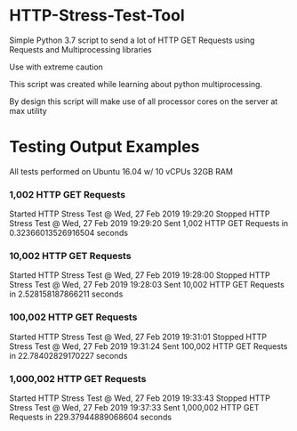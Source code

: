# HTTP-Stress-Test-Tool
Simple Python 3.7 script to send a lot of HTTP GET Requests using Requests and Multiprocessing libraries 

Use with extreme caution

This script was created while learning about python multiprocessing.  

By design this script will make use of all processor cores on the server at max utility

# Testing Output Examples
All tests performed on Ubuntu 16.04 w/ 10 vCPUs 32GB RAM 

### 1,002 HTTP GET Requests
Started HTTP Stress Test @ Wed, 27 Feb 2019 19:29:20
Stopped HTTP Stress Test @ Wed, 27 Feb 2019 19:29:20
Sent 1,002 HTTP GET Requests in 0.32366013526916504 seconds

### 10,002 HTTP GET Requests
Started HTTP Stress Test @ Wed, 27 Feb 2019 19:28:00
Stopped HTTP Stress Test @ Wed, 27 Feb 2019 19:28:03
Sent 10,002 HTTP GET Requests in 2.528158187866211 seconds

### 100,002 HTTP GET Requests
Started HTTP Stress Test @ Wed, 27 Feb 2019 19:31:01
Stopped HTTP Stress Test @ Wed, 27 Feb 2019 19:31:24
Sent 100,002 HTTP GET Requests in 22.78402829170227 seconds

### 1,000,002 HTTP GET Requests
Started HTTP Stress Test @ Wed, 27 Feb 2019 19:33:43
Stopped HTTP Stress Test @ Wed, 27 Feb 2019 19:37:33
Sent 1,000,002 HTTP GET Requests in 229.37944889068604 seconds

